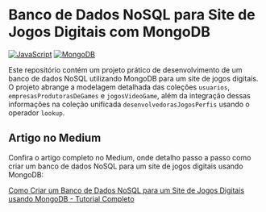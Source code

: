 # Banco de Dados NoSQL para Site de Jogos Digitais com MongoDB

[![JavaScript](https://img.shields.io/badge/JavaScript-ES6-yellow)](https://developer.mozilla.org/en-US/docs/Web/JavaScript)
[![MongoDB](https://img.shields.io/badge/MongoDB-4.4-green)](https://www.mongodb.com/)

Este repositório contém um projeto prático de desenvolvimento de um banco de dados NoSQL utilizando MongoDB para um site de jogos digitais. O projeto abrange a modelagem detalhada das coleções `usuarios`, `empresasProdutorasDeGames` e `jogosVideoGame`, além da integração dessas informações na coleção unificada `desenvolvedorasJogosPerfis` usando o operador `lookup`.

## Artigo no Medium

Confira o artigo completo no Medium, onde detalho passo a passo como criar um banco de dados NoSQL para um site de jogos digitais usando MongoDB:

[Como Criar um Banco de Dados NoSQL para um Site de Jogos Digitais usando MongoDB - Tutorial Completo](https://medium.com/@lucasrabeloufba/como-criar-um-banco-de-dados-nosql-para-um-site-de-jogos-digitais-usando-mongodb-tutorial-completo-b0413da5f31e)




